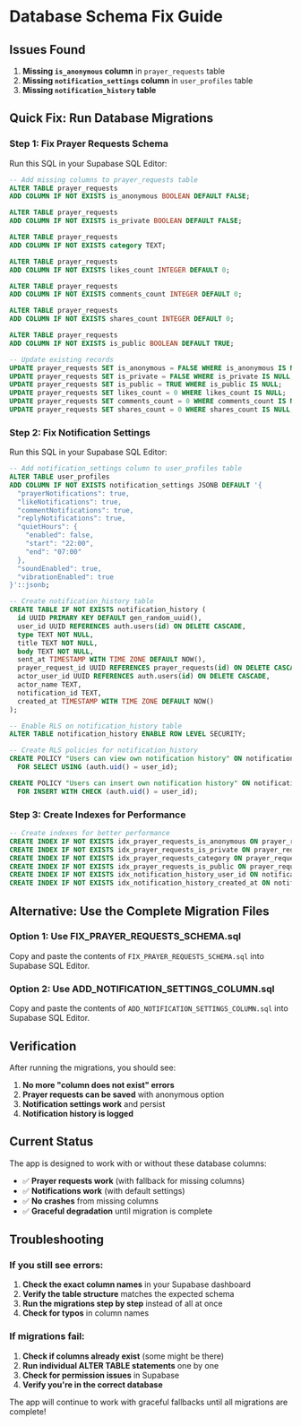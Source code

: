 # Database Schema Fix Guide

## Issues Found

1. **Missing `is_anonymous` column** in `prayer_requests` table
2. **Missing `notification_settings` column** in `user_profiles` table
3. **Missing `notification_history` table**

## Quick Fix: Run Database Migrations

### Step 1: Fix Prayer Requests Schema

Run this SQL in your Supabase SQL Editor:

```sql
-- Add missing columns to prayer_requests table
ALTER TABLE prayer_requests 
ADD COLUMN IF NOT EXISTS is_anonymous BOOLEAN DEFAULT FALSE;

ALTER TABLE prayer_requests 
ADD COLUMN IF NOT EXISTS is_private BOOLEAN DEFAULT FALSE;

ALTER TABLE prayer_requests 
ADD COLUMN IF NOT EXISTS category TEXT;

ALTER TABLE prayer_requests 
ADD COLUMN IF NOT EXISTS likes_count INTEGER DEFAULT 0;

ALTER TABLE prayer_requests 
ADD COLUMN IF NOT EXISTS comments_count INTEGER DEFAULT 0;

ALTER TABLE prayer_requests 
ADD COLUMN IF NOT EXISTS shares_count INTEGER DEFAULT 0;

ALTER TABLE prayer_requests 
ADD COLUMN IF NOT EXISTS is_public BOOLEAN DEFAULT TRUE;

-- Update existing records
UPDATE prayer_requests SET is_anonymous = FALSE WHERE is_anonymous IS NULL;
UPDATE prayer_requests SET is_private = FALSE WHERE is_private IS NULL;
UPDATE prayer_requests SET is_public = TRUE WHERE is_public IS NULL;
UPDATE prayer_requests SET likes_count = 0 WHERE likes_count IS NULL;
UPDATE prayer_requests SET comments_count = 0 WHERE comments_count IS NULL;
UPDATE prayer_requests SET shares_count = 0 WHERE shares_count IS NULL;
```

### Step 2: Fix Notification Settings

Run this SQL in your Supabase SQL Editor:

```sql
-- Add notification_settings column to user_profiles table
ALTER TABLE user_profiles 
ADD COLUMN IF NOT EXISTS notification_settings JSONB DEFAULT '{
  "prayerNotifications": true,
  "likeNotifications": true,
  "commentNotifications": true,
  "replyNotifications": true,
  "quietHours": {
    "enabled": false,
    "start": "22:00",
    "end": "07:00"
  },
  "soundEnabled": true,
  "vibrationEnabled": true
}'::jsonb;

-- Create notification_history table
CREATE TABLE IF NOT EXISTS notification_history (
  id UUID PRIMARY KEY DEFAULT gen_random_uuid(),
  user_id UUID REFERENCES auth.users(id) ON DELETE CASCADE,
  type TEXT NOT NULL,
  title TEXT NOT NULL,
  body TEXT NOT NULL,
  sent_at TIMESTAMP WITH TIME ZONE DEFAULT NOW(),
  prayer_request_id UUID REFERENCES prayer_requests(id) ON DELETE CASCADE,
  actor_user_id UUID REFERENCES auth.users(id) ON DELETE CASCADE,
  actor_name TEXT,
  notification_id TEXT,
  created_at TIMESTAMP WITH TIME ZONE DEFAULT NOW()
);

-- Enable RLS on notification_history table
ALTER TABLE notification_history ENABLE ROW LEVEL SECURITY;

-- Create RLS policies for notification_history
CREATE POLICY "Users can view own notification history" ON notification_history
  FOR SELECT USING (auth.uid() = user_id);

CREATE POLICY "Users can insert own notification history" ON notification_history
  FOR INSERT WITH CHECK (auth.uid() = user_id);
```

### Step 3: Create Indexes for Performance

```sql
-- Create indexes for better performance
CREATE INDEX IF NOT EXISTS idx_prayer_requests_is_anonymous ON prayer_requests(is_anonymous);
CREATE INDEX IF NOT EXISTS idx_prayer_requests_is_private ON prayer_requests(is_private);
CREATE INDEX IF NOT EXISTS idx_prayer_requests_category ON prayer_requests(category);
CREATE INDEX IF NOT EXISTS idx_prayer_requests_is_public ON prayer_requests(is_public);
CREATE INDEX IF NOT EXISTS idx_notification_history_user_id ON notification_history(user_id);
CREATE INDEX IF NOT EXISTS idx_notification_history_created_at ON notification_history(created_at);
```

## Alternative: Use the Complete Migration Files

### Option 1: Use FIX_PRAYER_REQUESTS_SCHEMA.sql
Copy and paste the contents of `FIX_PRAYER_REQUESTS_SCHEMA.sql` into Supabase SQL Editor.

### Option 2: Use ADD_NOTIFICATION_SETTINGS_COLUMN.sql
Copy and paste the contents of `ADD_NOTIFICATION_SETTINGS_COLUMN.sql` into Supabase SQL Editor.

## Verification

After running the migrations, you should see:

1. **No more "column does not exist" errors**
2. **Prayer requests can be saved** with anonymous option
3. **Notification settings work** and persist
4. **Notification history is logged**

## Current Status

The app is designed to work with or without these database columns:

- ✅ **Prayer requests work** (with fallback for missing columns)
- ✅ **Notifications work** (with default settings)
- ✅ **No crashes** from missing columns
- ✅ **Graceful degradation** until migration is complete

## Troubleshooting

### If you still see errors:

1. **Check the exact column names** in your Supabase dashboard
2. **Verify the table structure** matches the expected schema
3. **Run the migrations step by step** instead of all at once
4. **Check for typos** in column names

### If migrations fail:

1. **Check if columns already exist** (some might be there)
2. **Run individual ALTER TABLE statements** one by one
3. **Check for permission issues** in Supabase
4. **Verify you're in the correct database**

The app will continue to work with graceful fallbacks until all migrations are complete!

